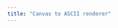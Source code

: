 ```yaml
---
title: "Canvas to ASCII renderer"
---
```


<AsciiScene scene="cube" height={550} autoRotate zoom={3} />